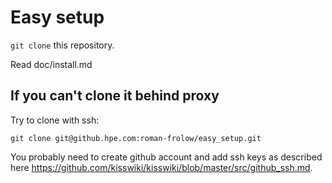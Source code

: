 # Easy setup

`git clone` this repository.

Read doc/install.md

## If you can't clone it behind proxy

Try to clone with ssh:

`git clone git@github.hpe.com:roman-frolow/easy_setup.git`

You probably need to create github account and add ssh keys as described here https://github.com/kisswiki/kisswiki/blob/master/src/github_ssh.md.
